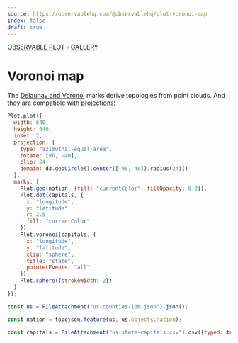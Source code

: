 ```yaml
---
source: https://observablehq.com/@observablehq/plot-voronoi-map
index: false
draft: true
---
```


<div style="color: grey; font: 13px/25.5px var(--sans-serif); text-transform: uppercase;"><h1 style="display: none;">Plot: Voronoi map</h1><a href="/plot">Observable Plot</a> › <a href="/@observablehq/plot-gallery">Gallery</a></div>

# Voronoi map

The [Delaunay and Voronoi](https://observablehq.com/plot/marks/delaunay) marks derive topologies from point clouds. And they are compatible with [projections](https://observablehq.com/plot/features/projections)!

```js echo
Plot.plot({
  width: 640,
  height: 640,
  inset: 2,
  projection: {
    type: "azimuthal-equal-area",
    rotate: [96, -40],
    clip: 24,
    domain: d3.geoCircle().center([-96, 40]).radius(24)()
  },
  marks: [
    Plot.geo(nation, {fill: "currentColor", fillOpacity: 0.2}),
    Plot.dot(capitals, {
      x: "longitude",
      y: "latitude",
      r: 2.5,
      fill: "currentColor"
    }),
    Plot.voronoi(capitals, {
      x: "longitude",
      y: "latitude",
      clip: "sphere",
      title: "state",
      pointerEvents: "all"
    }),
    Plot.sphere({strokeWidth: 2})
  ]
});
```

```js echo
const us = FileAttachment("us-counties-10m.json").json();
```

```js echo
const nation = topojson.feature(us, us.objects.nation);
```

```js echo
const capitals = FileAttachment("us-state-capitals.csv").csv({typed: true});
```
